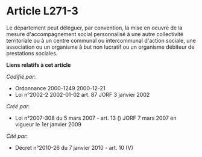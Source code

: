 # Article L271-3

Le département peut déléguer, par convention, la mise en oeuvre de la mesure d'accompagnement social personnalisé à une autre
collectivité territoriale ou à un centre communal ou intercommunal d'action sociale, une association ou un organisme à but
non lucratif ou un organisme débiteur de prestations sociales.

**Liens relatifs à cet article**

_Codifié par_:

  - Ordonnance 2000-1249 2000-12-21
  - Loi n°2002-2 2002-01-02 art. 87 JORF 3 janvier 2002

_Créé par_:

  - Loi n°2007-308 du 5 mars 2007 - art. 13 () JORF 7 mars 2007 en vigueur le 1er janvier 2009

_Cité par_:

  - Décret n°2010-26 du 7 janvier 2010 - art. 10 (V)
